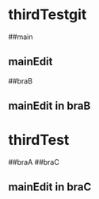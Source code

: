 # thirdTestgit
##main
## mainEdit
##braB
## mainEdit in braB

# thirdTest
##braA
##braC
## mainEdit in braC
